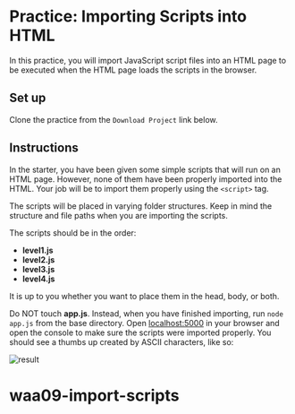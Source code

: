 # Practice: Importing Scripts into HTML

In this practice, you will import JavaScript script files into an HTML page to
be executed when the HTML page loads the scripts in the browser.

## Set up

Clone the practice from the `Download Project` link below.

## Instructions

In the starter, you have been given some simple scripts that will run on an HTML
page. However, none of them have been properly imported into the HTML. Your job
will be to import them properly using the `<script>` tag.

The scripts will be placed in varying folder structures. Keep in mind the
structure and file paths when you are importing the scripts.

The scripts should be in the order:

- __level1.js__
- __level2.js__
- __level3.js__
- __level4.js__

It is up to you whether you want to place them in the head, body, or both.

Do NOT touch __app.js__. Instead, when you have finished importing, run
`node app.js` from the base directory. Open [localhost:5000] in your browser
and open the console to make sure the scripts were imported properly. You
should see a thumbs up created by ASCII characters, like so:

![result]

[localhost:5000]: http://localhost:5000
[result]: https://appacademy-open-assets.s3.us-west-1.amazonaws.com/Modular-Curriculum/content/week-09/practice-import-scripts-into-html/practice-for-week-09-import-scripts-into-html-result.png
# waa09-import-scripts
